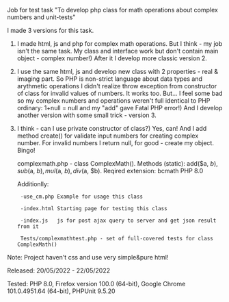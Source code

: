 
Job for test task "To develop php class for math operations about complex numbers and unit-tests"


I made 3 versions for this task.

1. I made html, js and php for complex math operations. But I think - my job isn't the same task.
My class and interface work but don't contain main object - complex number!)
After it I develop more classic version 2.

2. I use the same html, js and develop new class with 2 properties - real & imaging part. So PHP is non-strict language about data types and
arythmetic operations I didn't realize throw exception from constructor of class for invalid values of numbers. It works too.
But... I feel some bad so my complex numbers and operations weren't full identical to PHP ordinary: 1+null = null and my "add" gave Fatal PHP error!)
And I develop another version with some small trick - version 3.

3. I think - can I use private constructor of class?) Yes, can! And I add method create() for validate input numbers for creating complex number.
For invalid numbers I return null, for good - create my object. Bingo!

    complexmath.php - class ComplexMath(). Methods (static): add($a, $b), sub($a, $b), mul($a, $b), div($a, $b).
    Reqired extension: bcmath
    PHP 8.0 
    
    Additionlly: 

        -use_cm.php Example for usage this class

        -index.html Starting page for testing this class

        -index.js   js for post ajax query to server and get json result from it

        Tests/complexmathtest.php - set of full-covered tests for class ComplexMath()

Note: Project haven't css and use very simple&pure html!

Released: 20/05/2022 - 22/05/2022

Tested: PHP 8.0, Firefox version 100.0 (64-bit), Google Chrome 101.0.4951.64 (64-bit), PHPUnit 9.5.20